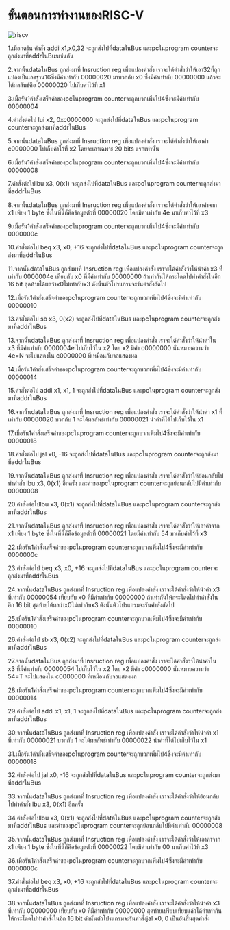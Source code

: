 # ขั้นตอนการทำงานของRISC-V

![riscv](https://user-images.githubusercontent.com/98943792/160884315-372333d7-2584-4909-ad95-6b76fe243028.PNG)

1.เมื่อกดรัน คำสั่ง addi x1,x0,32 จะถูกส่งไปที่dataในBus และpcในprogram counterจะถูกส่งมาที่addrในBusเช่นกัน

2.จากนั้นdataในBus ถูกส่งมาที่ Insruction reg เพื่อแปลงคำสั่ง เราจะได้คำสั่งว่าให้เอา32ที่ถูกแปลงเป็นเลขฐาน16ซึ่งมีค่าเท่ากับ 00000020 มาบวกกับ x0 ซึ่งมีค่าเท่ากับ 00000000 แล้วจะได้ผลลัพธ์คือ 00000020 ไปเก็บค่าไว้ที่ x1

3.เมื่อรัน1คำสั่งเสร็จค่าของpcในprogram counterจะถูกบวกเพิ่มไป4ซึ่งจะมีค่าเท่ากับ 00000004

4.คำสั่งต่อไป lui x2, 0xc0000000 จะถูกส่งไปที่dataในBus และpcในprogram counterจะถูกส่งมาที่addrในBus

5.จากนั้นdataในBus ถูกส่งมาที่ Insruction reg เพื่อแปลงคำสั่ง เราจะได้คำสั่งว่าให้เอาค่า c0000000 ไปเก็บค่าไว้ที่ x2 โดยจะเอาเฉพาะ 20 bits แรกเท่านั้น

6.เมื่อรัน1คำสั่งเสร็จค่าของpcในprogram counterจะถูกบวกเพิ่มไป4ซึ่งจะมีค่าเท่ากับ 00000008

7.คำสั่งต่อไปlbu x3, 0(x1) จะถูกส่งไปที่dataในBus และpcในprogram counterจะถูกส่งมาที่addrในBus

8.จากนั้นdataในBus ถูกส่งมาที่ Insruction reg เพื่อแปลงคำสั่ง เราจะได้คำสั่งว่าให้เอาค่าจาก x1 เพียง 1 byte ซึ่งในที่นี้ก็คือข้อมูลตัวที่ 00000020 โดยมีค่าเท่ากับ 4e มาเก็บค่าไว้ที่ x3 

9.เมื่อรัน1คำสั่งเสร็จค่าของpcในprogram counterจะถูกบวกเพิ่มไป4ซึ่งจะมีค่าเท่ากับ 0000000c

10.คำสั่งต่อไป beq x3, x0, +16 จะถูกส่งไปที่dataในBus และpcในprogram counterจะถูกส่งมาที่addrในBus 

11.จากนั้นdataในBus ถูกส่งมาที่ Insruction reg เพื่อแปลงคำสั่ง เราจะได้คำสั่งว่าให้นำค่า x3 ที่เท่ากับ 0000004e เทียบกับ x0 ที่มีค่าเท่ากับ 00000000 ถ้าเท่ากันให้กระโดดไปทำคำสั่งในอีก 16 bit สุดท้ายได้ผลว่าx0ไม่เท่ากับx3 ดังนั้นตัวโปรแกรมจะรันคำสั่งถัดไป

12.เมื่อรัน1คำสั่งเสร็จค่าของpcในprogram counterจะถูกบวกเพิ่มไป4ซึ่งจะมีค่าเท่ากับ 00000010

13.คำสั่งต่อไป sb x3, 0(x2) จะถูกส่งไปที่dataในBus และpcในprogram counterจะถูกส่งมาที่addrในBus 

13.จากนั้นdataในBus ถูกส่งมาที่ Insruction reg เพื่อแปลงคำสั่ง เราจะได้คำสั่งว่าให้นำค่าใน x3 ที่มีค่าเท่ากับ 0000004e ไปเก็บไว้ใน x2 โดย x2 มีค่า c0000000 นั่นหมายความว่า 4e=N จะไปแสดงใน c0000000 ที่เหมือนกับจอแสดงผล

14.เมื่อรัน1คำสั่งเสร็จค่าของpcในprogram counterจะถูกบวกเพิ่มไป4ซึ่งจะมีค่าเท่ากับ 00000014

15.คำสั่งต่อไป addi x1, x1, 1 จะถูกส่งไปที่dataในBus และpcในprogram counterจะถูกส่งมาที่addrในBus 

16.จากนั้นdataในBus ถูกส่งมาที่ Insruction reg เพื่อแปลงคำสั่ง เราจะได้คำสั่งว่าให้นำค่า x1 ที่เท่ากับ 00000020 บวกกับ 1 จะได้ผลลัพธ์เท่ากับ 00000021 นำค่าที่ได้ไปเก็บไว้ใน x1

17.เมื่อรัน1คำสั่งเสร็จค่าของpcในprogram counterจะถูกบวกเพิ่มไป4ซึ่งจะมีค่าเท่ากับ 00000018

18.คำสั่งต่อไป jal x0, -16 จะถูกส่งไปที่dataในBus และpcในprogram counterจะถูกส่งมาที่addrในBus

19.จากนั้นdataในBus ถูกส่งมาที่ Insruction reg เพื่อแปลงคำสั่ง เราจะได้คำสั่งว่าให้ย้อนกลับไปทำคำสั่ง lbu x3, 0(x1) อีกครั้ง และค่าของpcในprogram counterจะถูกย้อนกลับไปมีค่าเท่ากับ 00000008

20.คำสั่งต่อไปlbu x3, 0(x1) จะถูกส่งไปที่dataในBus และpcในprogram counterจะถูกส่งมาที่addrในBus

21.จากนั้นdataในBus ถูกส่งมาที่ Insruction reg เพื่อแปลงคำสั่ง เราจะได้คำสั่งว่าให้เอาค่าจาก x1 เพียง 1 byte ซึ่งในที่นี้ก็คือข้อมูลตัวที่ 00000021 โดยมีค่าเท่ากับ 54 มาเก็บค่าไว้ที่ x3

22.เมื่อรัน1คำสั่งเสร็จค่าของpcในprogram counterจะถูกบวกเพิ่มไป4ซึ่งจะมีค่าเท่ากับ 0000000c

23.คำสั่งต่อไป beq x3, x0, +16 จะถูกส่งไปที่dataในBus และpcในprogram counterจะถูกส่งมาที่addrในBus 

24.จากนั้นdataในBus ถูกส่งมาที่ Insruction reg เพื่อแปลงคำสั่ง เราจะได้คำสั่งว่าให้นำค่า x3 ที่เท่ากับ 00000054 เทียบกับ x0 ที่มีค่าเท่ากับ 00000000 ถ้าเท่ากันให้กระโดดไปทำคำสั่งในอีก 16 bit สุดท้ายได้ผลว่าx0ไม่เท่ากับx3 ดังนั้นตัวโปรแกรมจะรันคำสั่งถัดไป

25.เมื่อรัน1คำสั่งเสร็จค่าของpcในprogram counterจะถูกบวกเพิ่มไป4ซึ่งจะมีค่าเท่ากับ 00000010

26.คำสั่งต่อไป sb x3, 0(x2) จะถูกส่งไปที่dataในBus และpcในprogram counterจะถูกส่งมาที่addrในBus 

27.จากนั้นdataในBus ถูกส่งมาที่ Insruction reg เพื่อแปลงคำสั่ง เราจะได้คำสั่งว่าให้นำค่าใน x3 ที่มีค่าเท่ากับ 00000054 ไปเก็บไว้ใน x2 โดย x2 มีค่า c0000000 นั่นหมายความว่า 54=T จะไปแสดงใน c0000000 ที่เหมือนกับจอแสดงผล

28.เมื่อรัน1คำสั่งเสร็จค่าของpcในprogram counterจะถูกบวกเพิ่มไป4ซึ่งจะมีค่าเท่ากับ 00000014

29.คำสั่งต่อไป addi x1, x1, 1 จะถูกส่งไปที่dataในBus และpcในprogram counterจะถูกส่งมาที่addrในBus 

30.จากนั้นdataในBus ถูกส่งมาที่ Insruction reg เพื่อแปลงคำสั่ง เราจะได้คำสั่งว่าให้นำค่า x1 ที่เท่ากับ 00000021 บวกกับ 1 จะได้ผลลัพธ์เท่ากับ 00000022 นำค่าที่ได้ไปเก็บไว้ใน x1

31.เมื่อรัน1คำสั่งเสร็จค่าของpcในprogram counterจะถูกบวกเพิ่มไป4ซึ่งจะมีค่าเท่ากับ 00000018

32.คำสั่งต่อไป jal x0, -16 จะถูกส่งไปที่dataในBus และpcในprogram counterจะถูกส่งมาที่addrในBus

33.จากนั้นdataในBus ถูกส่งมาที่ Insruction reg เพื่อแปลงคำสั่ง เราจะได้คำสั่งว่าให้ย้อนกลับไปทำคำสั่ง lbu x3, 0(x1) อีกครั้ง

34.คำสั่งต่อไปlbu x3, 0(x1) จะถูกส่งไปที่dataในBus และpcในprogram counterจะถูกส่งมาที่addrในBus และค่าของpcในprogram counterจะถูกย้อนกลับไปมีค่าเท่ากับ 00000008

35.จากนั้นdataในBus ถูกส่งมาที่ Insruction reg เพื่อแปลงคำสั่ง เราจะได้คำสั่งว่าให้เอาค่าจาก x1 เพียง 1 byte ซึ่งในที่นี้ก็คือข้อมูลตัวที่ 00000022 โดยมีค่าเท่ากับ 00 มาเก็บค่าไว้ที่ x3 

36.เมื่อรัน1คำสั่งเสร็จค่าของpcในprogram counterจะถูกบวกเพิ่มไป4ซึ่งจะมีค่าเท่ากับ 0000000c

37.คำสั่งต่อไป beq x3, x0, +16 จะถูกส่งไปที่dataในBus และpcในprogram counterจะถูกส่งมาที่addrในBus 

38.จากนั้นdataในBus ถูกส่งมาที่ Insruction reg เพื่อแปลงคำสั่ง เราจะได้คำสั่งว่าให้นำค่า x3 ที่เท่ากับ 00000000 เทียบกับ x0 ที่มีค่าเท่ากับ 00000000 สุดท้ายเปรียบเทียบแล้วได้ค่าเท่ากันให้กระโดดไปทำคำสั่งในอีก 16 bit  ดังนั้นตัวโปรแกรมจะรันคำสั่งjal x0, 0 เป็นอันสิ้นสุดคำสั่ง


